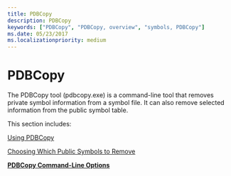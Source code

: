 ```yaml
---
title: PDBCopy
description: PDBCopy
keywords: ["PDBCopy", "PDBCopy, overview", "symbols, PDBCopy"]
ms.date: 05/23/2017
ms.localizationpriority: medium
---
```


# PDBCopy


The PDBCopy tool (pdbcopy.exe) is a command-line tool that removes private symbol information from a symbol file. It can also remove selected information from the public symbol table.

This section includes:

[Using PDBCopy](using-pdbcopy.md)

[Choosing Which Public Symbols to Remove](choosing-which-public-symbols-to-remove.md)

[**PDBCopy Command-Line Options**](pdbcopy-command-line-options.md)

 

 





